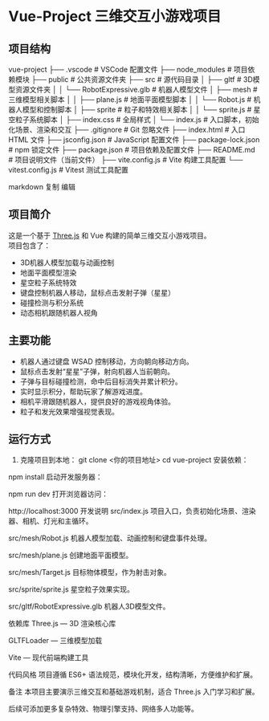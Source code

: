 # Vue-Project 三维交互小游戏项目

## 项目结构

vue-project
├── .vscode # VSCode 配置文件
├── node_modules # 项目依赖模块
├── public # 公共资源文件夹
├── src # 源代码目录
│ ├── gltf # 3D模型资源文件夹
│ │ └── RobotExpressive.glb # 机器人模型文件
│ ├── mesh # 三维模型相关脚本
│ │ ├── plane.js # 地面平面模型脚本
│ │ └── Robot.js # 机器人模型和控制脚本
│ ├── sprite # 粒子和特效相关脚本
│ │ └── sprite.js # 星空粒子系统脚本
│ ├── index.css # 全局样式
│ └── index.js # 入口脚本，初始化场景、渲染和交互
├── .gitignore # Git 忽略文件
├── index.html # 入口 HTML 文件
├── jsconfig.json # JavaScript 配置文件
├── package-lock.json # npm 锁定文件
├── package.json # 项目依赖及配置文件
├── README.md # 项目说明文件（当前文件）
├── vite.config.js # Vite 构建工具配置
└── vitest.config.js # Vitest 测试工具配置

markdown
复制
编辑

## 项目简介

这是一个基于 [Three.js](https://threejs.org/) 和 Vue 构建的简单三维交互小游戏项目。  
项目包含了：

- 3D机器人模型加载与动画控制
- 地面平面模型渲染
- 星空粒子系统特效
- 键盘控制机器人移动，鼠标点击发射子弹（星星）
- 碰撞检测与积分系统
- 动态相机跟随机器人视角

## 主要功能

- 机器人通过键盘 WSAD 控制移动，方向朝向移动方向。
- 鼠标点击发射“星星”子弹，射向机器人当前朝向。
- 子弹与目标碰撞检测，命中后目标消失并累计积分。
- 实时显示积分，帮助玩家了解游戏进度。
- 相机平滑跟随机器人，提供良好的游戏视角体验。
- 粒子和发光效果增强视觉表现。

## 运行方式

1. 克隆项目到本地：
   git clone <你的项目地址>
   cd vue-project
安装依赖：


npm install
启动开发服务器：


npm run dev
打开浏览器访问：

http://localhost:3000
开发说明
src/index.js
项目入口，负责初始化场景、渲染器、相机、灯光和主循环。

src/mesh/Robot.js
机器人模型加载、动画控制和键盘事件处理。

src/mesh/plane.js
创建地面平面模型。

src/mesh/Target.js
目标物体模型，作为射击对象。

src/sprite/sprite.js
星空粒子效果实现。

src/gltf/RobotExpressive.glb
机器人3D模型文件。

依赖库
Three.js — 3D 渲染核心库

GLTFLoader — 三维模型加载

Vite — 现代前端构建工具

代码风格
项目遵循 ES6+ 语法规范，模块化开发，结构清晰，方便维护和扩展。

备注
本项目主要演示三维交互和基础游戏机制，适合 Three.js 入门学习和扩展。

后续可添加更多复杂特效、物理引擎支持、网络多人功能等。